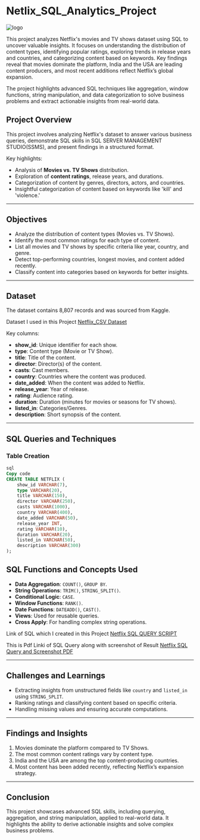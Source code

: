 # Netlix_SQL_Analytics_Project

![logo](https://github.com/user-attachments/assets/dcc1a729-024d-4498-add9-37eeabe1dfce)

This project analyzes Netflix's movies and TV shows dataset using SQL to uncover valuable insights. It focuses on understanding the distribution of content types, identifying popular ratings, exploring trends in release years and countries, and categorizing content based on keywords. Key findings reveal that movies dominate the platform, India and the USA are leading content producers, and most recent additions reflect Netflix’s global expansion. 

The project highlights advanced SQL techniques like aggregation, window functions, string manipulation, and data categorization to solve business problems and extract actionable insights from real-world data.

## **Project Overview**

This project involves analyzing Netflix's dataset to answer various business queries, demonstrate SQL skills in SQL SERVER MANAGEMENT STUDIO(SSMS), and present findings in a structured format.

Key highlights:

- Analysis of **Movies vs. TV Shows** distribution.
- Exploration of **content ratings**, release years, and durations.
- Categorization of content by genres, directors, actors, and countries.
- Insightful categorization of content based on keywords like 'kill' and 'violence.'

---

## **Objectives**

- Analyze the distribution of content types (Movies vs. TV Shows).
- Identify the most common ratings for each type of content.
- List all movies and TV shows by specific criteria like year, country, and genre.
- Detect top-performing countries, longest movies, and content added recently.
- Classify content into categories based on keywords for better insights.

---

## **Dataset**

The dataset contains 8,807 records and was sourced from Kaggle.

Dataset I used in this Project <a href = "netflix_titles.csv">Netflix_CSV Dataset</a>

Key columns:

- **show_id**: Unique identifier for each show.
- **type**: Content type (Movie or TV Show).
- **title**: Title of the content.
- **director**: Director(s) of the content.
- **casts**: Cast members.
- **country**: Countries where the content was produced.
- **date_added**: When the content was added to Netflix.
- **release_year**: Year of release.
- **rating**: Audience rating.
- **duration**: Duration (minutes for movies or seasons for TV shows).
- **listed_in**: Categories/Genres.
- **description**: Short synopsis of the content.

---

## **SQL Queries and Techniques**

### **Table Creation**

```sql
sql
Copy code
CREATE TABLE NETFLIX (
    show_id VARCHAR(7),
    type VARCHAR(20),
    title VARCHAR(150),
    director VARCHAR(250),
    casts VARCHAR(1000),
    country VARCHAR(400),
    date_added VARCHAR(50),
    release_year INT,
    rating VARCHAR(10),
    duration VARCHAR(20),
    listed_in VARCHAR(50),
    description VARCHAR(300)
);

```

## **SQL Functions and Concepts Used**

- **Data Aggregation**: `COUNT()`, `GROUP BY`.
- **String Operations**: `TRIM()`, `STRING_SPLIT()`.
- **Conditional Logic**: `CASE`.
- **Window Functions**: `RANK()`.
- **Date Functions**: `DATEADD()`, `CAST()`.
- **Views**: Used for reusable queries.
- **Cross Apply**: For handling complex string operations.

Link of SQL which I created in this Project
<a href ="Netlix_SQL_Query_Script.sql">Netflix SQL QUERY SCRIPT</a>

This is Pdf Linki of SQL Query along with screenshot of Result 
<a href = "NETFLIX_SQL_ANALYSI.pdf"> Netflix SQL Query and Screenshot PDF </a>

---

## **Challenges and Learnings**

- Extracting insights from unstructured fields like `country` and `listed_in` using `STRING_SPLIT`.
- Ranking ratings and classifying content based on specific criteria.
- Handling missing values and ensuring accurate computations.

---

## **Findings and Insights**

1. Movies dominate the platform compared to TV Shows.
2. The most common content ratings vary by content type.
3. India and the USA are among the top content-producing countries.
4. Most content has been added recently, reflecting Netflix’s expansion strategy.

---

## **Conclusion**

This project showcases advanced SQL skills, including querying, aggregation, and string manipulation, applied to real-world data. It highlights the ability to derive actionable insights and solve complex business problems.
